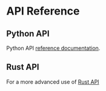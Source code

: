 # API Reference

## Python API

Python API [reference documentation](https://pyqrlew.readthedocs.io/en/latest/).

## Rust API

For a more advanced use of [Rust API](https://docs.rs/qrlew/latest/qrlew/)